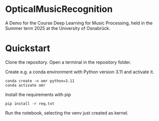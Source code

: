 # OpticalMusicRecognition
A Demo for the Course Deep Learning for Music Processing, held in the Summer term 2025 at the University of Osnabrück.

# Quickstart
Clone the repository.
Open a terminal in the repository folder.

Create e.g. a conda environment with Python version 3.11 and activate it.
```
conda create -n omr python=3.11
conda activate omr
```
Install the requirements with pip
```
pip install -r req.txt
```
Run the notebook, selecting the venv just created as kernel.